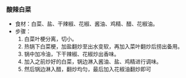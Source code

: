### 酸辣白菜

- 食材：白菜、盐、干辣椒、花椒、酱油、鸡精、醋、花椒油。
- 步骤：
  1. 白菜叶梗分离，切小。
  2. 热锅下白菜梗，加盐翻炒至出水变软，再加入菜叶翻炒后捞出备用。
  3. 锅中加冷油，下干辣椒、花椒炒出香味。
  4. 加入之前炒好的白菜，锅边淋入酱油、盐、鸡精进行调味。
  5. 然后锅边淋入醋，翻炒均匀，最后加入花椒油翻炒即可
